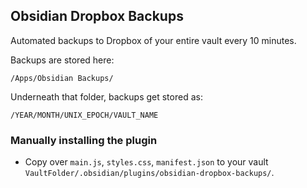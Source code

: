 ## Obsidian Dropbox Backups

Automated backups to Dropbox of your entire vault every 10 minutes.

Backups are stored here:

```
/Apps/Obsidian Backups/
```

Underneath that folder, backups get stored as:

```
/YEAR/MONTH/UNIX_EPOCH/VAULT_NAME
```

### Manually installing the plugin

-   Copy over `main.js`, `styles.css`, `manifest.json` to your vault `VaultFolder/.obsidian/plugins/obsidian-dropbox-backups/`.
